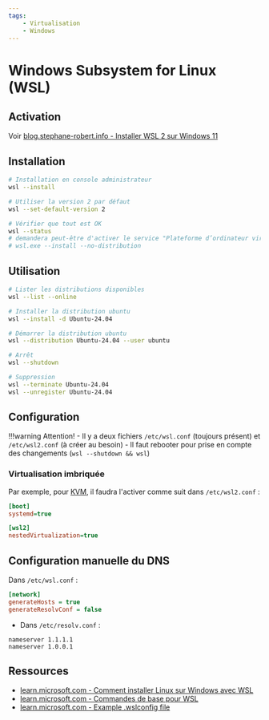 ```yaml
---
tags:
    - Virtualisation
    - Windows
---
```


# Windows Subsystem for Linux (WSL)

## Activation

Voir [blog.stephane-robert.info - Installer WSL 2 sur Windows 11](https://blog.stephane-robert.info/docs/admin-serveurs/linux/wsl2/)

## Installation

```bash
# Installation en console administrateur
wsl --install

# Utiliser la version 2 par défaut
wsl --set-default-version 2

# Vérifier que tout est OK
wsl --status
# demandera peut-être d'activer le service "Plateforme d’ordinateur virtuel" avec :
# wsl.exe --install --no-distribution
```

## Utilisation

```bash
# Lister les distributions disponibles
wsl --list --online

# Installer la distribution ubuntu
wsl --install -d Ubuntu-24.04

# Démarrer la distribution ubuntu
wsl --distribution Ubuntu-24.04 --user ubuntu

# Arrêt
wsl --shutdown

# Suppression
wsl --terminate Ubuntu-24.04
wsl --unregister Ubuntu-24.04
```

## Configuration

!!!warning Attention!
    - Il y a deux fichiers `/etc/wsl.conf` (toujours présent) et `/etc/wsl2.conf` (à créer au besoin)
    - Il faut rebooter pour prise en compte des changements (`wsl --shutdown && wsl`)

### Virtualisation imbriquée

Par exemple, pour [KVM](../kvm/README.md), il faudra l'activer comme suit dans `/etc/wsl2.conf` :

```ini
[boot]
systemd=true

[wsl2]
nestedVirtualization=true
```

## Configuration manuelle du DNS

Dans `/etc/wsl.conf` :

```ini
[network]
generateHosts = true
generateResolvConf = false
```

* Dans `/etc/resolv.conf` :

```text
nameserver 1.1.1.1
nameserver 1.0.0.1
```

## Ressources

* [learn.microsoft.com - Comment installer Linux sur Windows avec WSL](https://learn.microsoft.com/fr-fr/windows/wsl/install)
* [learn.microsoft.com - Commandes de base pour WSL](https://learn.microsoft.com/fr-fr/windows/wsl/basic-commands)
* [learn.microsoft.com - Example .wslconfig file](https://learn.microsoft.com/en-us/windows/wsl/wsl-config#example-wslconfig-file)

